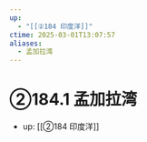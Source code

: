 ```yaml
---
up:
  - "[[②184 印度洋]]"
ctime: 2025-03-01T13:07:57
aliases:
  - 孟加拉湾
---
```


# ②184.1 孟加拉湾

- up: [[②184 印度洋]]
